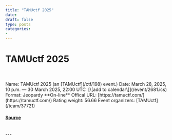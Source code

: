 ```yaml
---
title: "TAMUctf 2025"
date: 
draft: false
type: posts
categories: 
- 
---
```

# TAMUctf 2025

<br/>

<br/>
Name: TAMUctf 2025 (an [TAMUctf](/ctf/198) event.)  
Date: March 28, 2025, 10 p.m. — 30 March 2025, 22:00 UTC  [\[add to calendar\]](/event/2681.ics)  
Format: Jeopardy  
**On-line**  
Offical URL: [https://tamuctf.com/](https://tamuctf.com/)  
Rating weight: 56.66  
Event organizers: [TAMUctf](/team/37721)

#### [Source](https://ctftime.org/event/2681)

<br/>
---
